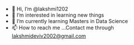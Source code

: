 - 👋 Hi, I’m @lakshmi1202
- 👀 I’m interested in learning new things
- 🌱 I’m currently learning Masters in Data Science
- 📫 How to reach me ...Contact me through lakshmideviv2002@gmail.com

<!---
lakshmi1202/lakshmi1202 is a ✨ special ✨ repository because its `README.md` (this file) appears on your GitHub profile.
You can click the Preview link to take a look at your changes.
--->
